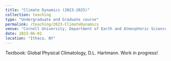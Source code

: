 ```yaml
---
title: "Climate Dynamics (2023-2025)"
collection: teaching
type: "Undergraduate and Graduate course"
permalink: /teaching/2023-ClimateDynamics
venue: "Cornell University, Department of Earth and Atmospheric Sciences"
date: 2023-06-01
location: "Ithaca, NY"
---
```


Textbook: Global Physical Climatology, D.L. Hartmann.
Work in progress!